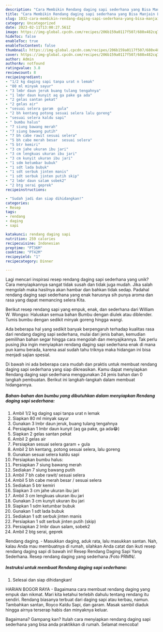 ```yaml
---
description: "Cara Membikin Rendang daging sapi sederhana yang Bisa Manjain Lidah"
title: "Cara Membikin Rendang daging sapi sederhana yang Bisa Manjain Lidah"
slug: 1032-cara-membikin-rendang-daging-sapi-sederhana-yang-bisa-manjain-lidah
category: Uncategorized
date: 2023-02-11T13:00:27.561Z
image: https://img-global.cpcdn.com/recipes/206b159a0117f507/680x482cq70/rendang-daging-sapi-sederhana-foto-resep-utama.jpg
hideToc: false
enableToc: true
enableTocContent: false
thumbnail: https://img-global.cpcdn.com/recipes/206b159a0117f507/680x482cq70/rendang-daging-sapi-sederhana-foto-resep-utama.jpg
cover: https://img-global.cpcdn.com/recipes/206b159a0117f507/680x482cq70/rendang-daging-sapi-sederhana-foto-resep-utama.jpg
author: Admin
authorAv: notfound
ratingvalue: 3.8
reviewcount: 8
recipeingredient:
- "1/2 kg daging sapi tanpa urat n lemak"
- "80 ml minyak sayur"
- "3 lmbr daun jeruk buang tulang tengahnya"
- "1 lmbr daun kunyit aq ga pake ga ada"
- "2 gelas santan pekat"
- "2 gelas air"
- "sesuai selera garam  gula"
- "2 bh kentang potong sesuai selera lalu goreng"
- "sesuai selera kaldu sapi"
- " bumbu halus"
- "7 siung bawang merah"
- "7 siung bawang putih"
- "7 bh cabe rawit sesuai selera"
- "5 bh cabe merah besar  sesuai selera"
- "5 btr kemiri"
- "3 cm jahe ukuran ibu jari"
- "3 cm lengkuas ukuran ibu jari"
- "3 cm kunyit ukuran ibu jari"
- "1 sdm ketumbar bubuk"
- "1 sdt lada bubuk"
- "1 sdt serbuk jinten manis"
- "1 sdt serbuk jinten putih skip"
- "2 lmbr daun salam sobek2"
- "2 btg serai geprek"
recipeinstructions:

- "Sudah jadi dan siap dihidangkan!"
categories:
- Resep
tags:
- rendang
- daging
- sapi

katakunci: rendang daging sapi 
nutrition: 259 calories
recipecuisine: Indonesian
preptime: "PT36M"
cooktime: "PT42M"
recipeyield: "1"
recipecategory: Dinner

---
```





Lagi mencari inspirasi resep rendang daging sapi sederhana yang unik? Cara menyiapkannya sangat tidak susah dan tidak juga mudah. Jika salah mengolah maka hasilnya akan hambar dan bahkan tidak sedap. Padahal rendang daging sapi sederhana yang enak harusnya sih punya aroma dan rasa yang dapat memancing selera Kita.





Berikut resep rendang sapi yang empuk, enak, dan sederhana dari William W. Wongso: Haluskan semua bahan Bumbu dengan diulek atau diblender. Tumis bumbu dengan sedikit minyak goreng hingga wangi.

Ada beberapa hal yang sedikit banyak berpengaruh terhadap kualitas rasa dari rendang daging sapi sederhana, mulai dari jenis bahan, kemudian pemilihan bahan segar hingga cara mengolah dan menyajikannya. Tak perlu pusing jika ingin menyiapkan rendang daging sapi sederhana enak di mana pun kamu berada, karena asal sudah tahu triknya maka hidangan ini bisa menjadi sajian spesial.






Di bawah ini ada beberapa cara mudah dan praktis untuk membuat rendang daging sapi sederhana yang siap dikreasikan. Kamu dapat menyiapkan Rendang daging sapi sederhana menggunakan 24 jenis bahan dan 0 langkah pembuatan. Berikut ini langkah-langkah dalam membuat hidangannya.

<!--inarticleads1-->

##### Bahan-bahan dan bumbu yang dibutuhkan dalam menyiapkan Rendang daging sapi sederhana:

1. Ambil 1/2 kg daging sapi tanpa urat n lemak
1. Siapkan 80 ml minyak sayur
1. Gunakan 3 lmbr daun jeruk, buang tulang tengahnya
1. Persiapkan 1 lmbr daun kunyit (aq ga pake, ga ada😂)
1. Siapkan 2 gelas santan pekat
1. Ambil 2 gelas air
1. Persiapkan sesuai selera garam + gula
1. Ambil 2 bh kentang, potong sesuai selera, lalu goreng
1. Gunakan sesuai selera kaldu sapi
1. Persiapkan  bumbu halus:
1. Persiapkan 7 siung bawang merah
1. Sediakan 7 siung bawang putih
1. Ambil 7 bh cabe rawit/ sesuai selera
1. Ambil 5 bh cabe merah besar / sesuai selera
1. Sediakan 5 btr kemiri
1. Siapkan 3 cm jahe ukuran ibu jari
1. Ambil 3 cm lengkuas ukuran ibu jari
1. Gunakan 3 cm kunyit ukuran ibu jari
1. Siapkan 1 sdm ketumbar bubuk
1. Gunakan 1 sdt lada bubuk
1. Sediakan 1 sdt serbuk jinten manis
1. Persiapkan 1 sdt serbuk jinten putih (skip)
1. Persiapkan 2 lmbr daun salam, sobek2
1. Ambil 2 btg serai, geprek


Rendang daging. - Masukkan daging, aduk rata, lalu masukkan santan. Nah, kalau Anda mau membuatnya di rumah, silahkan Anda catat dan ikuti resep rendang daging sapi di bawah ini! Resep Rendang Daging Sapi Yang Sederhana. Resep rendang daging yang sederhana /Foto PRMN/. 

<!--inarticleads2-->

##### Instruksi untuk membuat Rendang daging sapi sederhana:


1. Selesai dan siap dihidangkan!

HARIAN BOGOR RAYA - Bagaimana cara membuat rendang daging yang empuk dan nikmat. Mari kita ketahui terlebih dahulu tentang rendang itu sendiri. Rendang biasanya terbuat dari daging sapi atau kerbau, namun. Tambahkan santan, Royco Kaldu Sapi, dan garam. Masak sambil diaduk hingga airnya terserap habis dan minyaknya keluar. 

Bagaimana? Gampang kan? Itulah cara menyiapkan rendang daging sapi sederhana yang bisa anda praktikkan di rumah. Selamat mencoba!
